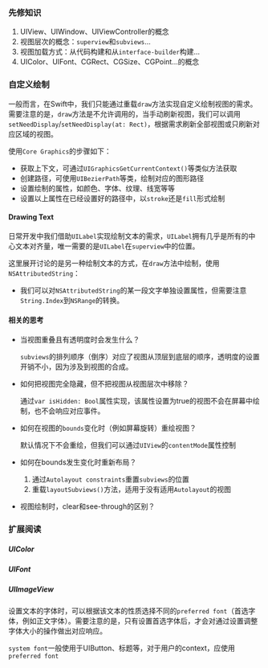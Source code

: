### 先修知识

1. UIView、UIWindow、UIViewController的概念
2. 视图层次的概念：`superview`和`subviews`...
3. 视图加载方式：从代码构建和从`interface-builder`构建...
4. UIColor、UIFont、CGRect、CGSize、CGPoint...的概念

### 自定义绘制

一般而言，在Swift中，我们只能通过重载`draw`方法实现自定义绘制视图的需求。需要注意的是，`draw`方法是不允许调用的，当手动刷新视图，我们可以调用`setNeedDisplay`/`setNeedDisplay(at: Rect)`，根据需求刷新全部视图或只刷新对应区域的视图。

使用`Core Graphics`的步骤如下：

* 获取上下文，可通过`UIGraphicsGetCurrentContext()`等类似方法获取
* 创建路径，可使用`UIBezierPath`等类，绘制对应的图形路径
* 设置绘制的属性，如颜色、字体、纹理、线宽等等
* 设置以上属性在已经设置好的路径中，以`stroke`还是`fill`形式绘制

#### Drawing Text

日常开发中我们借助`UILabel`实现绘制文本的需求，`UILabel`拥有几乎是所有的中心文本对齐量，唯一需要的是`UILabel`在`superview`中的位置。

这里展开讨论的是另一种绘制文本的方式，在`draw`方法中绘制，使用`NSAttributedString`：

* 我们可以对`NSAttributedString`的某一段文字单独设置属性，但需要注意`String.Index`到`NSRange`的转换。

#### 相关的思考

* 当视图重叠且有透明度时会发生什么？

  `subviews`的排列顺序（倒序）对应了视图从顶层到底层的顺序，透明度的设置开销不小，因为涉及到视图的合成。

* 如何把视图完全隐藏，但不把视图从视图层次中移除？

  通过`var isHidden: Bool`属性实现，该属性设置为true的视图不会在屏幕中绘制，也不会响应对应事件。

* 如何在视图的`bounds`变化时（例如屏幕旋转）重绘视图？

  默认情况下不会重绘，但我们可以通过`UIView`的`contentMode`属性控制

* 如何在bounds发生变化时重新布局？

  1. 通过`Autolayout constraints`重置`subviews`的位置
  2. 重载`layoutSubviews()`方法，适用于没有适用`Autolayout`的视图

* 视图绘制时，clear和see-through的区别？

### 扩展阅读

##### UIColor

##### UIFont

##### UIImageView

设置文本的字体时，可以根据该文本的性质选择不同的`preferred font`（首选字体，例如正文字体）。需要注意的是，只有设置首选字体后，才会对通过设置调整字体大小的操作做出对应响应。

`system font`一般使用于UIButton、标题等，对于用户的context，应使用`preferred font`

